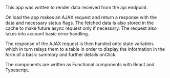 This app was written to render data received from the api endpoint. 

On load the app makes an AJAX request and return a response with the data and necessary status flags. The fetched data is also stored in the cache to make future async request only if necessary. The request also takes into account basic error handling. 

The response of the AJAX request is then handed onto state variables which in turn relays them to a table in order to display the information in the form of a basic summary and further details onClick.

The components are written as Functional components with React and Typescript.
